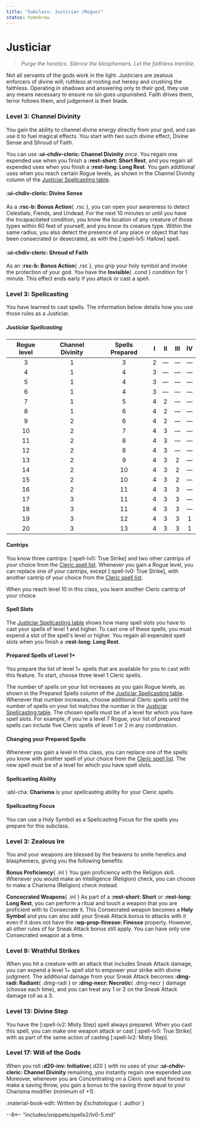 ```yaml
---
title: "Subclass: Justiciar (Rogue)"
status: homebrew
---
```


<p style="display:none">
Purge the heretics. Silence the blasphemers. Let the faithless tremble.
</p>

# Justiciar

> *Purge the heretics. Silence the blasphemers. Let the faithless tremble.*
 
Not all servants of the gods work in the light. Justiciars are zealous enforcers of divine will; ruthless at rooting out heresy and crushing the faithless. Operating in shadows and answering only to their god, they use any means necessary to ensure no sin goes unpunished. Faith drives them, terror follows them, and judgement is their blade.

### Level 3: Channel Divinity

You gain the ability to channel divine energy directly from your god, and can use it to fuel magical effects. You start with two such divine effect, Divine Sense and Shroud of Faith.

You can use **:ui-chdiv-cleric: Channel Divinity** *once*. You regain one expended use when you finish a **:rest-short: Short Rest**, and you regain all expended uses when you finish a **:rest-long: Long Rest**. You gain additional uses when you reach certain Rogue levels, as shown in the Channel Divinity column of the [Justiciar Spellcasting table].

#### :ui-chdiv-cleric: Divine Sense

As a **:rsc-b: Bonus Action**{ .rsc }, you can open your awareness to detect Celestials, Fiends, and Undead. For the next 10 minutes or until you have the Incapacitated condition, you know the location of any creature of those types within 60 feet of yourself, and you know its creature type. Within the same radius, you also detect the presence of any place or object that has been consecrated or desecrated, as with the [:spell-lv5: Hallow] spell.

#### :ui-chdiv-cleric: Shroud of Faith

As an **:rsc-b: Bonus Action**{ .rsc }, you grip your holy symbol and invoke the protection of your god. You have the **Invisible**{ .cond } condition for 1 minute. This effect ends early if you attack or cast a spell.

### Level 3: Spellcasting

You have learned to cast spells. The information below details how you use those rules as a Justiciar.

##### Justiciar Spellcasting

| Rogue level | Channel Divinity | Spells Prepared | I | II | III | IV |
|:-:|:-:|:-:|:-:|:-:|:-:|:-:|
| 3 | 1 | 3 | 2 | — | — | — |
| 4 | 1 | 4 | 3 | — | — | — |
| 5 | 1 | 4 | 3 | — | — | — |
| 6 | 1 | 4 | 3 | — | — | — |
| 7 | 1 | 5 | 4 | 2 | — | — |
| 8 | 1 | 6 | 4 | 2 | — | — |
| 9 | 2 | 6 | 4 | 2 | — | — |
| 10 | 2 | 7 | 4 | 3 | — | — |
| 11 | 2 | 8 | 4 | 3 | — | — |
| 12 | 2 | 8 | 4 | 3 | — | — |
| 13 | 2 | 9 | 4 | 3 | 2 | — |
| 14 | 2 | 10 | 4 | 3 | 2 | — |
| 15 | 2 | 10 | 4 | 3 | 2 | — |
| 16 | 2 | 11 | 4 | 3 | 3 | — |
| 17 | 3 | 11 | 4 | 3 | 3 | — |
| 18 | 3 | 11 | 4 | 3 | 3 | — |
| 19 | 3 | 12 | 4 | 3 | 3 | 1 |
| 20 | 3 | 13 | 4 | 3 | 3 | 1 |

#### Cantrips

You know three cantrips: [:spell-lv0: True Strike] and two other cantrips of your choice from the [Cleric spell list]. Whenever you gain a Rogue level, you can replace one of your cantrips, except [:spell-lv0: True Strike], with another cantrip of your choice from the [Cleric spell list].

When you reach level 10 in this class, you learn another Cleric cantrip of your choice.

#### Spell Slots

The [Justiciar Spellcasting table] shows how many spell slots you have to cast your spells of level 1 and higher. To cast one of these spells, you must expend a slot of the spell's level or higher. You regain all expended spell slots when you finish a **:rest-long: Long Rest**.

#### Prepared Spells of Level 1+

You prepare the list of level 1+ spells that are available for you to cast with this feature. To start, choose three level 1 Cleric spells.

The number of spells on your list increases as you gain Rogue levels, as shown in the Prepared Spells column of the [Justiciar Spellcasting table]. Whenever that number increases, choose additional Cleric spells until the number of spells on your list matches the number in the [Justiciar Spellcasting table]. The chosen spells must be of a level for which you have spell slots. For example, if you're a level 7 Rogue, your list of prepared spells can include five Cleric spells of level 1 or 2 in any combination.

#### Changing your Prepared Spells

Whenever you gain a level in this class, you can replace one of the spells you know with another spell of your choice from the [Cleric spell list]. The new spell must be of a level for which you have spell slots.

#### Spellcasting Ability

:abl-cha: **Charisma** is your spellcasting ability for your Cleric spells.

#### Spellcasting Focus

You can use a Holy Symbol as a Spellcasting Focus for the spells you prepare for this subclass.

### Level 3: Zealous Ire

You and your weapons are blessed by the heavens to smite heretics and blasphemers, giving you the following benefits:

**Bonus Proficiency**{ .inl } You gain proficiency with the Religion skill. Whenever you would make an Intelligence (Religion) check, you can choose to make a Charisma (Religion) check instead.

**Concecrated Weapons**{ .inl } As part of a **:rest-short: Short** or **:rest-long: Long Rest**, you can perform a ritual and touch a weapon that you are proficient with to Consecrate it. This Consecrated weapon becomes a **Holy Symbol** and you can also add your Sneak Attack bonus to attacks with it even if it does not have the **:wp-prop-finesse: Finesse** property. However, all other rules of for Sneak Attack bonus still apply. You can have only one Consecrated weapon at a time.

### Level 9: Wrathful Strikes

When you hit a creature with an attack that includes Sneak Attack damage, you can expend a level 1+ spell slot to empower your strike with divine judgment. The additional damage from your Sneak Attack becomes **:dmg-radi: Radiant**{ .dmg-radi } or **:dmg-necr: Necrotic**{ .dmg-necr } damage (choose each time), and you can treat any 1 or 2 on the Sneak Attack damage roll as a 3.

### Level 13: Divine Step

You have the [:spell-lv2: Misty Step] spell always prepared. When you cast this spell, you can make one weapon attack or cast [:spell-lv0: True Strike] with as part of the same action of casting [:spell-lv2: Misty Step].

### Level 17: Will of the Gods

When you roll **:d20-inv: Initiative**{.d20 } with no uses of your **:ui-chdiv-cleric: Channel Divinity** remaining, you instantly regain one expended use. Moreover, whenever you are Concentrating on a Cleric spell and forced to make a saving throw, you gain a bonus to the saving throw equal to your Charisma modifier (minimum of +1).

:material-book-edit: Written by *Eschatologue*
{ .author }

--8<-- "includes/snippets/spells2/lv0-5.md"

[Cleric spell list]: ../../spells/class-specific/cleric.md
[Justiciar Spellcasting table]: #justiciar-spellcasting